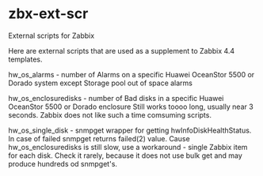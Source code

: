 # zbx-ext-scr
External scripts for Zabbix

Here are external scripts that are used as a supplement to Zabbix 4.4 templates.

hw_os_alarms - number of Alarms on a specific Huawei OceanStor 5500 or Dorado system except Storage pool out of space alarms

hw_os_enclosuredisks - number of Bad disks in a specific Huawei OceanStor 5500 or Dorado enclosure
Still works toooo long, usually near 3 seconds. Zabbix does not like such a time comsuming scripts.

hw_os_single_disk - snmpget wrapper for getting hwInfoDiskHealthStatus. In case of failed snmpget returns failed(2) value.
Cause hw_os_enclosuredisks is still slow, use a workaround - single Zabbix item for each disk. Check it rarely, because it does not use bulk get and may produce hundreds od snmpget's.
